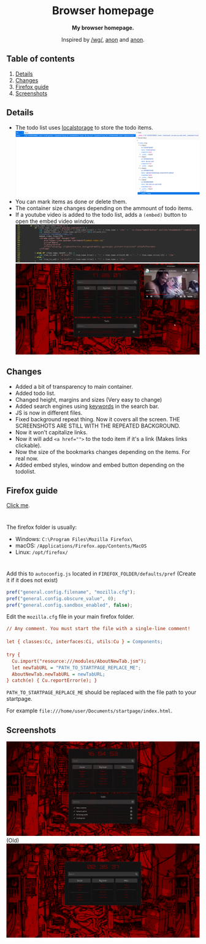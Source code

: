 <div align="center">
  <h1>Browser homepage</h1>
  <b>My browser homepage.</b><br>
  <p>Inspired by <a href="https://boards.4chan.org/wg/thread/7801612">/wg/</a>, <a href="https://boards.4chan.org/wg/thread/7801612#p7822666">anon</a> and <a href="https://boards.4chan.org/wg/thread/7801612#p7827588">anon</a>.</p>
</div>

## Table of contents
1. [Details](https://github.com/r4v10l1/browser-homepage#Details)
2. [Changes](https://github.com/r4v10l1/browser-homepage#Changes)
3. [Firefox guide](https://github.com/r4v10l1/browser-homepage#Firefox-guide)
4. [Screenshots](https://github.com/r4v10l1/browser-homepage#Screenshots)

## Details

- The todo list uses [localstorage](https://blog.logrocket.com/localstorage-javascript-complete-guide/) to store the todo items.
  ![Localstorage screenshot](screenshots/screenshot3.png)
- You can mark items as done or delete them.
- The container size changes depending on the ammount of todo items.
- If a youtube video is added to the todo list, adds a `(embed)` button to open the embed video window.
  ![Embed screenshot](screenshots/embed.png)
  ![Youtube screenshot](screenshots/screenshot4.png)

## Changes

- Added a bit of transparency to main container.
- Added todo list.
- Changed height, margins and sizes (Very easy to change)
- Added search engines using [keywords](https://github.com/r4v10l1/browser-homepage/blob/main/js/search-bar.js#L5) in the search bar.
- JS is now in different files.
- Fixed background repeat thing. Now it covers all the screen. THE SCREENSHOTS ARE STILL WITH THE REPEATED BACKGROUND.
- Now it won't capitalize links.
- Now it will add `<a href="">` to the todo item if it's a link (Makes links clickable). 
- Now the size of the bookmarks changes depending on the items. For real now.
- Added embed styles, window and embed button depending on the todolist.

## Firefox guide
[Click me](https://stpg.tk/guides/firefox-startpage/).

#

The firefox folder is usually:
- Windows: `C:\Program Files\Mozilla Firefox\`
- macOS: `/Applications/Firefox.app/Contents/MacOS`
- Linux: `/opt/firefox/`

#

Add this to `autoconfig.js` located in `FIREFOX_FOLDER/defaults/pref` (Create it if it does not exist)
```js
pref("general.config.filename", "mozilla.cfg");
pref("general.config.obscure_value", 0);
pref("general.config.sandbox_enabled", false);
```
Edit the `mozilla.cfg` file in your main firefox folder.
```cfg
// Any comment. You must start the file with a single-line comment!

let { classes:Cc, interfaces:Ci, utils:Cu } = Components;

try {
  Cu.import("resource:///modules/AboutNewTab.jsm");
  let newTabURL = "PATH_TO_STARTPAGE_REPLACE_ME";
  AboutNewTab.newTabURL = newTabURL;
} catch(e) { Cu.reportError(e); }
```
`PATH_TO_STARTPAGE_REPLACE_ME` should be replaced with the file path to your startpage.

For example `file:///home/user/Documents/startpage/index.html`.

## Screenshots
![screenshot2](screenshots/screenshot2.png)
(Old)
![screenshot1](screenshots/screenshot1.png)
